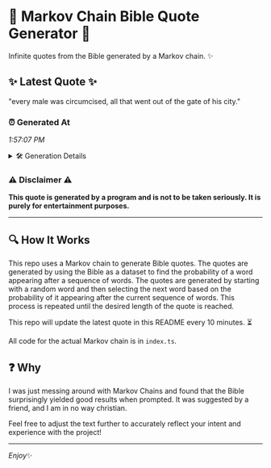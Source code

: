 # 📖 Markov Chain Bible Quote Generator 📖

Infinite quotes from the Bible generated by a Markov chain. ✨

## ✨ Latest Quote ✨
"every male was circumcised, all that went out of the gate of his city."

### ⏰ Generated At
*1:57:07 PM*

<details>
    <summary>🛠️ Generation Details</summary>
    <p>
        <strong>🌱 Seed:</strong> every<br>
        <strong>🔄 Iterations:</strong> 13<br>
        <strong>📜 Context History:</strong><br>[ every ]: male<br>[ every, male ]: was<br>[ every, male, was ]: circumcised,<br>[ every, male, was, circumcised, ]: all<br>[ every, male, was, circumcised,, all ]: that<br>[ every, male, was, circumcised,, all, that ]: went<br>[ male, was, circumcised,, all, that, went ]: out<br>[ was, circumcised,, all, that, went, out ]: of<br>[ circumcised,, all, that, went, out, of ]: the<br>[ all, that, went, out, of, the ]: gate<br>[ that, went, out, of, the, gate ]: of<br>[ went, out, of, the, gate, of ]: his<br>[ out, of, the, gate, of, his ]: city.<br>
    </p>
</details>

### ⚠️ Disclaimer ⚠️
**This quote is generated by a program and is not to be taken seriously. It is purely for entertainment purposes.**

---

## 🔍 How It Works

This repo uses a Markov chain to generate Bible quotes. The quotes are generated by using the Bible as a dataset to find the probability of a word appearing after a sequence of words. The quotes are generated by starting with a random word and then selecting the next word based on the probability of it appearing after the current sequence of words. This process is repeated until the desired length of the quote is reached.

This repo will update the latest quote in this README every 10 minutes. ⏳

All code for the actual Markov chain is in `index.ts`.

## ❓ Why

I was just messing around with Markov Chains and found that the Bible surprisingly yielded good results when prompted. 
It was suggested by a friend, and I am in no way christian.

Feel free to adjust the text further to accurately reflect your intent and experience with the project!

---

*Enjoy*✨
